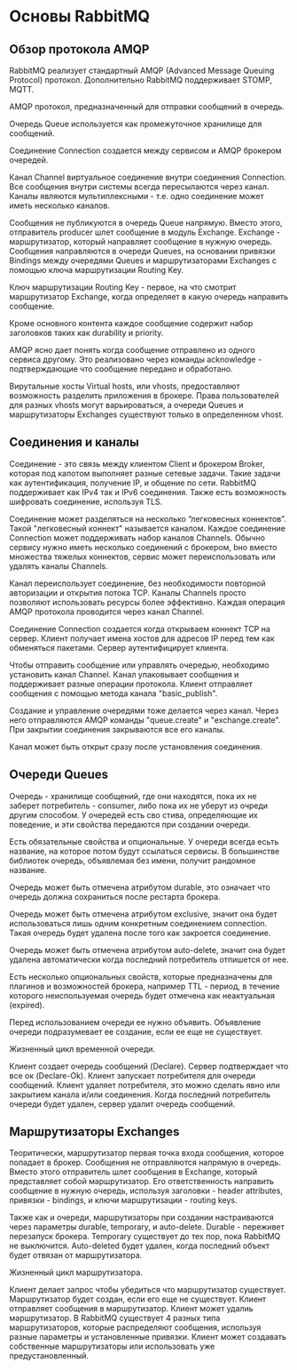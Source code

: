 # Основы RabbitMQ

## Обзор протокола AMQP

RabbitMQ реализует стандартный AMQP (Advanced Message Queuing Protocol) протокол. Дополнительно RabbitMQ поддерживает STOMP, MQTT.

AMQP протокол, предназначенный для отправки сообщений в очередь. 

Очередь Queue используется как промежуточное хранилище для сообщений. 

Соединение Connection создается между сервисом и AMQP брокером очередей. 

Канал Channel виртуальное соединение внутри соединения Connection. Все сообщения внутри системы всегда пересылаются через канал. 
Каналы являются мультиплексными - т.е. одно соединение может иметь несколько каналов.

Сообщения не публикуются в очередь Queue напрямую. 
Вместо этого, отправитель producer шлет сообщение в модуль Exchange. 
Exchange - маршрутизатор, который направляет сообщение в нужную очередь. 
Сообщения направляются в очереди Queues, на основании привязки Bindings между очередями Queues и маршрутизаторами Exchanges с помощью ключа маршрутизации Routing Key.

Ключ маршрутизации Routing Key - первое, на что смотрит маршрутизатор Exchange, когда определяет в какую очередь направить сообщение.

Кроме основного контента каждое сообщение содержит набор заголовков таких как durability и priority.

AMQP ясно дает понять когда сообщение отправлено из одного сервиса другому. 
Это реализовано через команды acknowledge - подтверждающие что сообщение передано и обработано.

Вирутальные хосты Virtual hosts, или vhosts, предоставляют возможность разделить приложения в брокере. 
Права пользователей для разных vhosts могут варьироваться, а очереди Queues и маршрутизаторы Exchanges существуют только в определенном vhost.

## Соединения и каналы

Соединение - это связь между клиентом Client и брокером Broker, которая под капотом выполняет разные сетевые задачи. Такие задачи как аутентификация, получение IP, и общение по сети. RabbitMQ поддерживает как IPv4 так и IPv6 соединения. Также есть возможность шифровать соединение, используя TLS.

Соединение может разделяться на несколько “легковесных коннектов”. Такой "легковесный коннект" называется каналом. Каждое соединение Connection может поддерживать набор каналов Channels. Обычно сервису нужно иметь несколько соединений с брокером, bно вместо множества тяжелых коннектов, сервис может переиспользовать или удалять каналы Channels.

Канал переиспользует соединение, без необходимости повторной авторизации и открытия потока TCP. Каналы Channels просто позволяют использовать ресурсы более эффективно. Каждая операция AMQP протокола проводится через канал Channel.

Соединение Connection создается когда открываем коннект TCP на сервер. Клиент получает имена хостов для адресов IP перед тем как обменяться пакетами. Сервер аутентифицирует клиента.

Чтобы отправить сообщение или управлять очередью, необходимо установить канал Channel. Канал упаковывает сообщения и поддерживает разные операции протокола. Клиент отправляет сообщения с помощью метода канала "basic_publish".

Создание и управление очередями тоже делается через канал. Через него отправляются AMQP команды "queue.create" и "exchange.create". При закрытии соединения закрываются все его каналы.

Канал может быть открыт сразу после установления соединения.

## Очереди Queues

Очередь - хранилище сообщений, где они находятся, пока их не заберет потребитель - consumer, либо пока их не уберут из очреди другим способом. 
У очередей есть сво	стива, определяющие их поведение, и эти свойства передаются при создании очереди.

Есть обязательные свойства и опциональные. У очереди всегда есьть название, на которое потом будут ссылаться сервисы. 
В большинстве библиотек очередь, объявлемая без имени, получит рандомное название.

Очередь может быть отмечена атрибутом durable, это означает что очередь должна сохраниться после рестарта брокера.

Очередь может быть отмечена атрибутом exclusive, значит она будет использоваться лишь одним конкретным соединением connection. Такая очередь будет удалена после того как закроется соединение.

Очередь может быть отмечена атрибутом auto-delete, значит она будет удалена автоматически когда последний потребитель отпишется от нее.

Есть несколько опциональных свойств, которые предназначены для плагинов и возможностей брокера, например TTL - период, в течение которого неиспользуемая очередь будет отмечена как неактуальная (expired).

Перед использованием очереди ее нужно объявить. Объявление очереди подразумевает ее создание, если ее еще не существует.

Жизненный цикл временной очереди.

Клиент создает очередь сообщений (Declare). Сервер подтверждает что все ок (Declare-Ok).
Клиент запускает потребителя для очереди сообщений.
Клиент удаляет потребителя, это можно сделать явно или закрытием канала и/или соединения.
Когда последний потребитель очереди будет удален, сервер удалит очередь сообщений.

## Маршрутизаторы Exchanges

Теоритически, маршрутизатор первая точка входа сообщения, которое попадает в брокер. Сообщения не отправляются напрямую в очередь. Вместо этого отправитель шлет сообщения в Exchange, который представляет собой маршрутизатор. Его ответственность направить сообщение в нужную очередь, используя заголовки - header attributes, привязки - bindings, и ключи маршрутизации - routing keys.

Также как и очереди, маршрутизаторы при создании настраиваются через параметры durable, temporary, и auto-delete. Durable - переживет перезапуск брокера. Temporary существует до тех пор, пока RabbitMQ не выключится. Auto-deleted будет удален, когда последний объект будет отвязан от маршрутизатора.

Жизненный цикл маршрутизатора.

Клиент делает запрос чтобы убедиться что маршрутизатор существует. Маршрутизатор будет создан, если его еще не существует.
Клиент отправляет сообщения в маршрутизатор.
Клиент может удалиь маршрутизатор.
В RabbitMQ существует 4 разных типа маршрутизаторов, которые распределяют сообщения, используя разные параметры и установленные привязки. 
Клиент может создавать собственные маршрутизаторы или использовать уже предустановленный.
